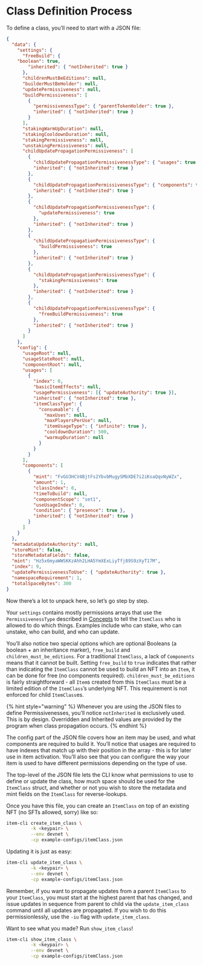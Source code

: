 # Class Definition Process

To define a class, you’ll need to start with a JSON file:

```json
{
  "data": {
    "settings": {
      "freeBuild": {
	"boolean": true,
        "inherited": { "notInherited": true }
      },
      "childrenMustBeEditions": null,
      "builderMustBeHolder": null,
      "updatePermissiveness": null,
      "buildPermissiveness": [
        {
          "permissivenessType": { "parentTokenHolder": true },
          "inherited": { "notInherited": true }
        }
      ],
      "stakingWarmUpDuration": null,
      "stakingCooldownDuration": null,
      "stakingPermissiveness": null,
      "unstakingPermissiveness": null,
      "childUpdatePropagationPermissiveness": [
        {
          "childUpdatePropagationPermissivenessType": { "usages": true },
          "inherited": { "notInherited": true }
        },
        {
          "childUpdatePropagationPermissivenessType": { "components": true },
          "inherited": { "notInherited": true }
        },
        {
          "childUpdatePropagationPermissivenessType": {
            "updatePermissiveness": true
          },
          "inherited": { "notInherited": true }
        },
        {
          "childUpdatePropagationPermissivenessType": {
            "buildPermissiveness": true
          },
          "inherited": { "notInherited": true }
        },
        {
          "childUpdatePropagationPermissivenessType": {
            "stakingPermissiveness": true
          },
          "inherited": { "notInherited": true }
        },
        {
          "childUpdatePropagationPermissivenessType": {
            "freeBuildPermissiveness": true
          },
          "inherited": { "notInherited": true }
        }
      ]
    },
    "config": {
      "usageRoot": null,
      "usageStateRoot": null,
      "componentRoot": null,
      "usages": [
        {
          "index": 0,
          "basicItemEffects": null,
          "usagePermissiveness": [{ "updateAuthority": true }],
          "inherited": { "notInherited": true },
          "itemClassType": {
            "consumable": {
              "maxUses": null,
              "maxPlayersPerUse": null,
              "itemUsageType": { "infinite": true },
              "cooldownDuration": 500,
              "warmupDuration": null
            }
          }
        }
      ],
      "components": [
        {
          "mint": "FvGU3HCV4BjtFs2YbvbMugySMbXDE7i2iKsaQqvNyWZx",
          "amount": 1,
          "classIndex": 0,
          "timeToBuild": null,
          "componentScope": "set1",
          "useUsageIndex": 0,
          "condition": { "presence": true },
          "inherited": { "notInherited": true }
        }
      ]
    }
  },
  "metadataUpdateAuthority": null,
  "storeMint": false,
  "storeMetadataFields": false,
  "mint": "Hz5x6myaWWSKKzAhh2LHA5YmXExLiyTfj89S9zXyT17M",
  "index": 9,
  "updatePermissivenessToUse": { "updateAuthority": true },
  "namespaceRequirement": 1,
  "totalSpaceBytes": 300
}
```

Now there’s a lot to unpack here, so let’s go step by step.

Your `settings` contains mostly permissions arrays that use the `PermissivenessType` described in [Concepts](../../concepts/) to tell the `ItemClass` who is allowed to do which things. Examples include who can stake, who can unstake, who can build, and who can update.

You’ll also notice two special options which are optional Booleans (a boolean + an inheritance marker), `free_build` and `children_must_be_editions`. For a traditional `ItemClass`, a lack of `Components` means that it cannot be built. Setting `free_build` to `true` indicates that rather than indicating the `ItemClass` cannot be used to build an NFT into an `Item`, it can be done for free (no components required). `children_must_be_editions` is fairly straightforward - all `Item`s created from this `ItemClass` must be a limited edition of the `ItemClass`’s underlying NFT. This requirement is not enforced for child `ItemClass`es.

{% hint style="warning" %}
Whenever you are using the JSON files to define Permissivenesses, you’ll notice `notInherited` is exclusively used. This is by design. Overridden and Inherited values are provided by the program when class propagation occurs.
{% endhint %}

The config part of the JSON file covers how an item may be used, and what components are required to build it. You’ll notice that usages are required to have indexes that match up with their position in the array - this is for later use in item activation. You’ll also see that you can configure the way your item is used to have different permissions depending on the type of use.

The top-level of the JSON file lets the CLI know what permissions to use to define or update the class, how much space should be used for the `ItemClass` struct, and whether or not you wish to store the metadata and mint fields on the `ItemClass` for reverse-lookups.

Once you have this file, you can create an `ItemClass` on top of an existing NFT (no SFTs allowed, sorry) like so:

```bash
item-cli create_item_class \
         -k <keypair> \
         --env devnet \
         -cp example-configs/itemClass.json
```

Updating it is just as easy:

```bash
item-cli update_item_class \
         -k <keypair> \
         --env devnet \
         -cp example-configs/itemClass.json
```

Remember, if you want to propagate updates from a parent `ItemClass` to your `ItemClass`, you must start at the highest parent that has changed, and issue updates in sequence from parent to child via the `update_item_class` command until all updates are propagated. If you wish to do this permissionlessly, use the `-iu` flag with `update_item_class`.

Want to see what you made? Run `show_item_class`!

```bash
item-cli show_item_class \
         -k <keypair> \
         --env devnet \
         -cp example-configs/itemClass.json
```
